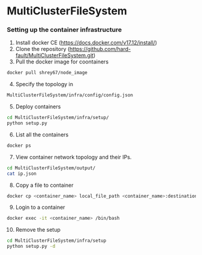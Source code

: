 # MultiClusterFileSystem

### Setting up the container infrastructure

1. Install docker CE (https://docs.docker.com/v17.12/install/)
2. Clone the repository (https://github.com/hard-fault/MultiClusterFileSystem.git)
3. Pull the docker image for coontainers 
```sh
docker pull shrey67/node_image
```
4. Specify the topology in 
```sh
MultiClusterFileSystem/infra/config/config.json
```
5. Deploy containers
```sh
cd MultiClusterFileSystem/infra/setup/
python setup.py
```
6. List all the containers
```sh
docker ps
```
7. View container network topology and their IPs.
```sh
cd MultiClusterFileSystem/output/
cat ip.json
```
8. Copy a file to container
```sh
docker cp <container_name> local_file_path <container_name>:destination_path
```
9. Login to a container
```sh
docker exec -it <container_name> /bin/bash
```
10. Remove the setup
```sh
cd MultiClusterFileSystem/infra/setup
python setup.py -d
```
